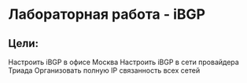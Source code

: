 # Лабораторная работа - iBGP
## Цели:
Настроить iBGP в офисе Москва
Настроить iBGP в сети провайдера Триада
Организовать полную IP связанность всех сетей
